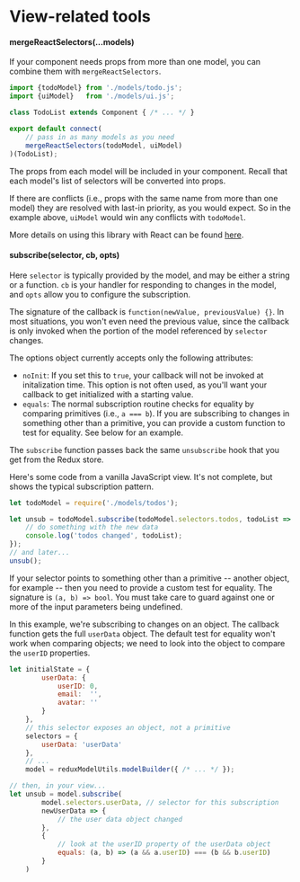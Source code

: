 
# View-related tools

#### mergeReactSelectors(...models)

If your component needs props from more than one model, you can combine them with
`mergeReactSelectors`.

```javascript
import {todoModel} from './models/todo.js';
import {uiModel}   from './models/ui.js';

class TodoList extends Component { /* ... */ }

export default connect(
    // pass in as many models as you need
    mergeReactSelectors(todoModel, uiModel)
)(TodoList);
```

The props from each model will be included in your component.
Recall that each model's list of selectors will be converted
into props.

If there are conflicts (i.e., props with the same name from
more than one model) they are resolved with last-in priority,
as you would expect. So in the example above, `uiModel` would
win any conflicts with `todoModel`.

More details on using this library with React can be found [here](react.md).

#### subscribe(selector, cb, opts)

Here `selector` is typically provided by the model, and may be either a string or a function.
`cb` is your handler for responding to changes in the model, and
`opts` allow you to configure the subscription.

The signature of the callback is `function(newValue, previousValue) {}`. In most
situations, you won't even need the previous value, since the callback is only
invoked when the portion of the model referenced by `selector` changes.

The options object currently accepts only the following attributes:

* `noInit`: If you set
this to `true`, your callback will not be invoked at initalization time.
This option is not often used, as you'll want your callback to get initialized
with a starting value.
* `equals`: The normal subscription routine checks for equality
by comparing primitives (i.e., `a === b`). If you are subscribing
to changes in something other than a primitive, you can provide
a custom function to test for equality. See below for an example.

The `subscribe` function passes back the same `unsubscribe` hook that you get from
the Redux store.

Here's some code from a vanilla JavaScript view. It's not complete,
but shows the typical subscription pattern.

```javascript
let todoModel = require('./models/todos');

let unsub = todoModel.subscribe(todoModel.selectors.todos, todoList => {
    // do something with the new data
    console.log('todos changed', todoList);
});
// and later...
unsub();
```

If your selector points to something other than a primitive --
another object, for example -- then you need to provide a custom
test for equality. The signature is `(a, b) => bool`. You must
take care to guard against one or more of the input parameters
being undefined.

In this example, we're subscribing to changes on an object.
The callback function gets the full `userData` object. The
default test for equality won't work when comparing objects;
we need to look into the object to compare the `userID`
properties.

```javascript
let initialState = {
        userData: {
            userID: 0,
            email:  '',
            avatar: ''
        }
    },
    // this selector exposes an object, not a primitive
    selectors = {
        userData: 'userData'
    },
    // ...
    model = reduxModelUtils.modelBuilder({ /* ... */ });

// then, in your view...
let unsub = model.subscribe(
        model.selectors.userData, // selector for this subscription
        newUserData => {
            // the user data object changed
        },
        {
            // look at the userID property of the userData object
            equals: (a, b) => (a && a.userID) === (b && b.userID)
        }
    )


```
